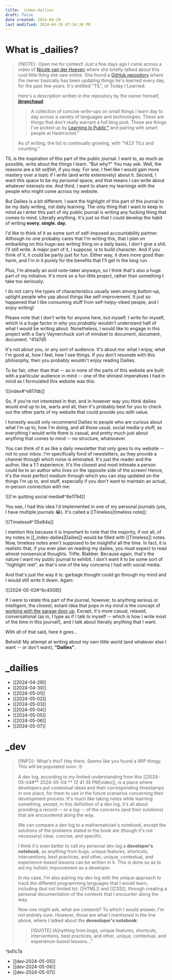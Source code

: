 ```yaml
---
title: _index-dailies
draft: false
date created: 2024-04-29
last modified: 2024-04-29 07:34:30 PM
---
```


# What is _dailies?

> [!NOTE]- Open me for context!
> Just a few days ago I came across a video of [Nicole van der Hoeven](https://nicolevanderhoeven.com/) where she briefly talked about this cool little thing she saw online. She found a [GitHub repository](https://github.com/jbranchaud/til) where the owner basically has been updating things he's learned every day, for the past few years. It's entitled "TIL", or Today I Learned. 
> 
> Here's a description written in the repository by the owner himself, **[jbranchaud](https://github.com/jbranchaud)**: 
> 
> > A collection of concise write-ups on small things I learn day to day across a variety of languages and technologies. These are things that don't really warrant a full blog post. These are things I've picked up by [Learning In Public™](https://dev.to/jbranchaud/how-i-built-a-learning-machine-45k9) and pairing with smart people at Hashrocket."
  >
  >As of writing, the list is continually growing, with "1423 TILs and counting."
  
  
TIL is the inspiration of this part of the public journal. I want to, as much as possible, write about the things I learn. "But why?" You may ask. Well, the reasons are a bit *selfish*, if you may. For one, I feel like I would gain more mastery over a topic if I write (and write extensively) about it. Second, I want this space to be my *personal* space, and that means I can write about whatever interests me. And third, I want to share my learnings with the people who might come across my website.
  
But Dailies is a bit different. I want the highlight of this part of the journal to be my daily writing, not daily learning. The only thing that I want to keep in mind as I enter this part of my public journal is writing any fucking thing that comes to mind. Literally anything. It's just so that I could develop the habit of writing **every. single. day.**
  
I'd like to think of it as some sort of self-imposed accountability partner. Although no one probably cares that I'm writing this, that I plan on embarking on this huge-ass writing thing on a daily basis, I don't give a shit. I'll still write. A major part of it, I suppose, is to build character. And if you think of it, it could be partly just for fun. Either way, it does more good than harm, and I'm in it purely for the benefits that I'll get in the long run.

Plus, I'm already an avid note-taker anyways, so I think that's also a huge part of my initiative. It's more so a fun little project, rather than something I take too seriously.

I do not carry the types of characteristics usually seen among button-up, uptight people who yap about things like self-improvement. It just so happened that I like consuming stuff from self-helpy-vibed people, and I enjoy writing!

Please note that I don't write for anyone here, but myself. I write for myself, which is a huge factor in why you *probably* wouldn't understand half of what I would be writing about. Nonetheless, I would like to engage in this project with a Gary Vaynerchuck sort of mindset to document, document, document.  ^41d7d5

It's not about you, or any sort of audience. It's about me: what I enjoy, what I'm good at, how I feel, how I see things. If you don't resonate with this philosophy, then you probably wouldn't enjoy reading Dailies. 

To be fair, other than that -- as in none of the parts of this website are built with a particular audience in mind -- one of the shiniest imperatives I had in mind as I formulated this website was this:

![[index#^e817db]]

So, if you're not interested in that, and in however way you think dailies would end up to be, warts and all, then it's probably best for you to check out the other parts of my website that could provide you with value.

I honestly would only recommend Dailies to people who are curious about what I'm up to, how I'm doing, and all those usual, social media-y stuff, as everything I would write there is casual, and pretty much just about anything that comes to mind -- no structure, whatsoever. 

You can think of it as like a daily newsletter that only goes to my website -- not to your inbox. I'm specifically fond of newsletters, as they provide a channel through which noise is elminated. It's just the reader and the author, like a 1:1 experience. It's the closest and most intimate a person could be to an author who lives on the opposite side of the screen! Hence, it's the most perfect medium through which you can stay updated on the things I'm up to, and stuff, especially if you don't want to maintain an actual, in-person connection with me:

![[I'm quitting social media#^8e1794]]

You see, I had this idea I'd implemented in one of my personal journals (yes, I have multiple journals 😂). It's called a [[Timeless|timeless note]]:

![[Timeless#^35e84a]]

I mention this because it is important to note that the majority, if not all, of my notes in [[_index-dailies|Dailies]] would be filled with [[Timeless]] notes. Now, timeless notes aren't supposed to be insightful all the time. In fact, it is realistic that, if you ever plan on reading my dailies, you must expect to read almost nonsensical thoughts. Trifle. Blabber. Because again, that's the nature I want my public journal to exhibit. I don't want it to be some sort of "highlight reel", as that's one of the key concerns I had with social media. 

And that's just the way it is: garbage thought could go through my mind and I would still write it down. Again:

![[2024-05-02#^6c4008]]

If I were to relate this part of the journal, however, to anything serious or intelligent, the closest, extant idea that pops in my mind is the concept of [working with the garage door up](https://notes.andymatuschak.org/Work_with_the_garage_door_up). Except, it's more casual, relaxed, conversational (as in, I type as if I talk to myself -- which is how I write most of the time in this journal!), and I talk about literally anything that I want.

With all of that said, here it goes...

Behold! My attempt at writing about my own little world (and whatever else I want -- or don't want), **"Dailies"**.

# _dailies

- [[2024-04-29]]
- [[2024-04-30]]
- [[2024-05-01]]
- [[2024-05-02]]
- [[2024-05-03]]
- [[2024-05-04]]
- [[2024-05-05]]
- [[2024-05-06]]
- [[2024-05-07]]

# _dev

> [!INFO]-  What's this?
> Hey there. Seems like you found a WIP thingy. This will be populated soon. 🤓
> 
> A dev log, according to my limited understanding from this [[2024-05-04#** 2024-05-04 ** *12 41 35 PM*|video]], is a place where developers put contextual ideas and their corresponding timestamps in one place, for them to use in the future scenarios concerning their development process. It's much like taking notes while learning something, except, in this definition of a dev log, it's all about providing a record -- or a *log* -- of the concerns (and their solutions) that are encountered along the way. 
> 
> We can compare a dev log to a mathematician's notebook, except the solutions of the problems stated in the book are (though it's not necessary) clear, concise, and specific. 
> 
> I think it's even better to call my personal dev log a **developer's notebook**, as anything from bugs, unique features, shortcuts, interventions, best practices, and other, unique, contextual, and experience-based lessons can be written in it. This is done so as to aid my holistic improvement as a developer. 
> 
> In my case, I'm also pairing my dev log with the unique approach to track the different programming languages that I would learn, including (but not limited to): [[HTML]] and [[CSS]], through creating a personal documentation of the *contexts* that I encounter along the way.
> 
> Now one might ask, what are *contexts*? To which I would answer, I'm not entirely sure. However, those are what I mentioned in the line above, where I talked about the **deveoloper's notebook**:
> 
>>[!QUOTE] [A]nything from bugs, unique features, shortcuts, interventions, best practices, and other, unique, contextual, and experience-based lessons..."

^bd1c7a

- [[dev-2024-05-05]]
- [[dev-2024-05-06]]
- [[dev-2024-05-07]]